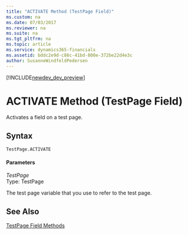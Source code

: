 ```yaml
---
title: "ACTIVATE Method (TestPage Field)"
ms.custom: na
ms.date: 07/03/2017
ms.reviewer: na
ms.suite: na
ms.tgt_pltfrm: na
ms.topic: article
ms.service: dynamics365-financials
ms.assetid: bddc2e9d-c86c-41bd-800e-372be22d4e3c
author: SusanneWindfeldPedersen
---
```


[!INCLUDE[newdev_dev_preview](../includes/newdev_dev_preview.md)]

# ACTIVATE Method (TestPage Field)
Activates a field on a test page.  
  
## Syntax  
  
```  
TestPage.ACTIVATE  
```  
  
#### Parameters  
 *TestPage*  
 Type: TestPage  
  
 The test page variable that you use to refer to the test page.  
  
## See Also  
 [TestPage Field Methods](devenv-testpage-field-methods.md)